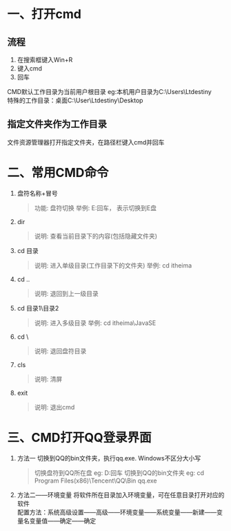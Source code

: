 # 一、打开cmd
## 流程
1. 在搜索框键入Win+R
2. 键入cmd
3. 回车  
  
CMD默认工作目录为当前用户根目录  eg:本机用户目录为C:\Users\Ltdestiny  
特殊的工作目录：桌面C:\User\Ltdestiny\Desktop

##  指定文件夹作为工作目录
文件资源管理器打开指定文件夹，在路径栏键入cmd并回车

# 二、常用CMD命令
1. 盘符名称+冒号
    > 功能: 盘符切换
    > 举例: E:回车， 表示切换到E盘
2. dir
    > 说明: 查看当前目录下的内容(包括隐藏文件夹)
3. cd 目录
    > 说明: 进入单级目录(工作目录下的文件夹)
    > 举例: cd itheima
4. cd ..
    > 说明: 退回到上一级目录
5. cd 目录1\目录2
    > 说明: 进入多级目录
    > 举例: cd itheima\JavaSE
6. cd \
    > 说明: 退回盘符目录
7. cls
    > 说明: 清屏
8. exit
    > 说明: 退出cmd

# 三、CMD打开QQ登录界面
1. 方法一
切换到QQ的bin文件夹，执行qq.exe. Windows不区分大小写
    > 切换盘符到QQ所在盘 eg: D:回车
    > 切换到QQ的bin文件夹 eg: cd Program Files(x86)\Tencent\QQ\Bin
    > qq.exe

2. 方法二——环境变量
将软件所在目录加入环境变量，可在任意目录打开对应的软件  
配置方法：系统高级设置——高级——环境变量——系统变量——新建——变量名变量值——确定——确定
